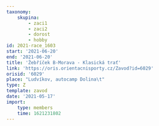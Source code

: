 ```yaml
---
taxonomy:
    skupina:
        - zaci1
        - zaci2
        - dorost
        - hobby
id: 2021-race_1603
start: '2021-06-20'
end: '2021-06-20'
title: 'Žebříček B-Morava - Klasická trať'
link: 'https://oris.orientacnisporty.cz/Zavod?id=6029'
orisid: '6029'
place: "Ludvíkov, autocamp Dolina\t"
type: Z
template: zavod
date: '2021-05-17'
import:
    type: members
    time: 1621231802
---
```


